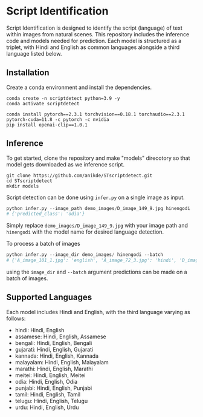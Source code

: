 # Script Identification
Script Identification is designed to identify the script (language) of text within images from natural scenes. This repository includes the inference code and models needed for prediction. Each model is structured as a triplet, with Hindi and English as common languages alongside a third language listed below. 

## Installation
Create a conda environment and install the dependencies.
```
conda create -n scriptdetect python=3.9 -y
conda activate scriptdetect

conda install pytorch==2.3.1 torchvision==0.18.1 torchaudio==2.3.1 pytorch-cuda=11.8 -c pytorch -c nvidia
pip install openai-clip==1.0.1
```

## Inference
To get started, clone the repository and make "models" direcotory so that model gets downloaded as we inference script.
```
git clone https://github.com/anikde/STscriptdetect.git
cd STscriptdetect
mkdir models
```

Script detection can be done using ```infer.py``` on a single image as input.

```python
python infer.py --image_path demo_images/D_image_149_9.jpg hinengodi
# {'predicted_class': 'odia'}
```
Simply replace ```demo_images/D_image_149_9.jpg``` with your image path and ```hinengodi``` with the model name for desired language detection.

To process a batch of images
```python
python infer.py --image_dir demo_images/ hinengodi --batch
# {'A_image_101_1.jpg': 'english', 'A_image_72_3.jpg': 'hindi', 'D_image_149_9.jpg': 'odia'}
```
using the ```image_dir``` and ```--batch``` argument predictions can be made on a batch of images.


## Supported Languages
Each model includes Hindi and English, with the third language varying as follows:

- hindi: Hindi, English
- assamese: Hindi, English, Assamese
- bengali: Hindi, English, Bengali
- gujarati: Hindi, English, Gujarati
- kannada: Hindi, English, Kannada
- malayalam: Hindi, English, Malayalam
- marathi: Hindi, English, Marathi
- meitei: Hindi, English, Meitei
- odia: Hindi, English, Odia
- punjabi: Hindi, English, Punjabi
- tamil: Hindi, English, Tamil
- telugu: Hindi, English, Telugu
- urdu: Hindi, English, Urdu
